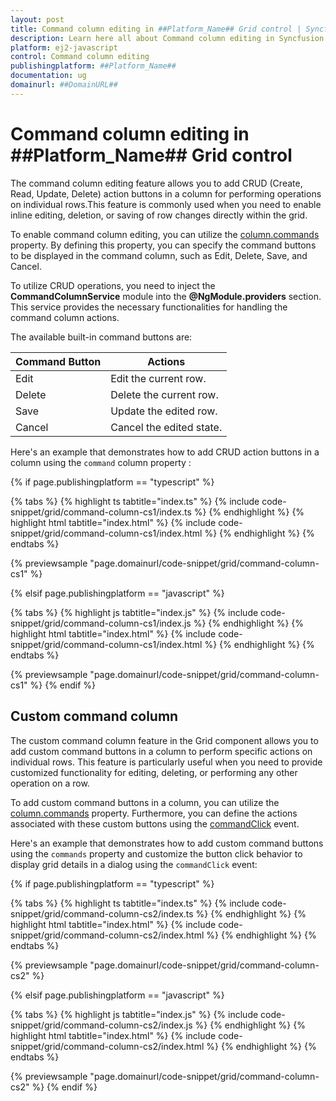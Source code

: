 ```yaml
---
layout: post
title: Command column editing in ##Platform_Name## Grid control | Syncfusion
description: Learn here all about Command column editing in Syncfusion ##Platform_Name## Grid control of Syncfusion Essential JS 2 and more.
platform: ej2-javascript
control: Command column editing 
publishingplatform: ##Platform_Name##
documentation: ug
domainurl: ##DomainURL##
---
```


# Command column editing in ##Platform_Name## Grid control

The command column editing feature allows you to add CRUD (Create, Read, Update, Delete) action buttons in a column for performing operations on individual rows.This feature is commonly used when you need to enable inline editing, deletion, or saving of row changes directly within the grid. 

To enable command column editing, you can utilize the [column.commands](../../api/grid/column/#commands) property. By defining this property, you can specify the command buttons to be displayed in the command column, such as Edit, Delete, Save, and Cancel.

To utilize CRUD operations, you need to inject the **CommandColumnService** module into the **@NgModule.providers** section. This service provides the necessary functionalities for handling the command column actions.

The available built-in command buttons are:

| Command Button | Actions |
|----------------|---------|
| Edit | Edit the current row.|
| Delete | Delete the current row.|
| Save | Update the edited row.|
| Cancel | Cancel the edited state. |

Here's an example that demonstrates how to add CRUD action buttons in a column using the `command` column property : 

{% if page.publishingplatform == "typescript" %}

 {% tabs %}
{% highlight ts tabtitle="index.ts" %}
{% include code-snippet/grid/command-column-cs1/index.ts %}
{% endhighlight %}
{% highlight html tabtitle="index.html" %}
{% include code-snippet/grid/command-column-cs1/index.html %}
{% endhighlight %}
{% endtabs %}
        
{% previewsample "page.domainurl/code-snippet/grid/command-column-cs1" %}

{% elsif page.publishingplatform == "javascript" %}

{% tabs %}
{% highlight js tabtitle="index.js" %}
{% include code-snippet/grid/command-column-cs1/index.js %}
{% endhighlight %}
{% highlight html tabtitle="index.html" %}
{% include code-snippet/grid/command-column-cs1/index.html %}
{% endhighlight %}
{% endtabs %}

{% previewsample "page.domainurl/code-snippet/grid/command-column-cs1" %}
{% endif %}

## Custom command column

 The custom command column feature in the Grid component allows you to add custom command buttons in a column to perform specific actions on individual rows. This feature is particularly useful when you need to provide customized functionality for editing, deleting, or performing any other operation on a row.

To add custom command buttons in a column, you can utilize the [column.commands](../../api/grid/column/#commands) property. Furthermore, you can define the actions associated with these custom buttons using the [commandClick](../../api/grid/#commandClick) event.

Here's an example that demonstrates how to add custom command buttons using the `commands` property and customize the button click behavior to display grid details in a dialog using the `commandClick` event:

{% if page.publishingplatform == "typescript" %}

 {% tabs %}
{% highlight ts tabtitle="index.ts" %}
{% include code-snippet/grid/command-column-cs2/index.ts %}
{% endhighlight %}
{% highlight html tabtitle="index.html" %}
{% include code-snippet/grid/command-column-cs2/index.html %}
{% endhighlight %}
{% endtabs %}
        
{% previewsample "page.domainurl/code-snippet/grid/command-column-cs2" %}

{% elsif page.publishingplatform == "javascript" %}

{% tabs %}
{% highlight js tabtitle="index.js" %}
{% include code-snippet/grid/command-column-cs2/index.js %}
{% endhighlight %}
{% highlight html tabtitle="index.html" %}
{% include code-snippet/grid/command-column-cs2/index.html %}
{% endhighlight %}
{% endtabs %}

{% previewsample "page.domainurl/code-snippet/grid/command-column-cs2" %}
{% endif %}